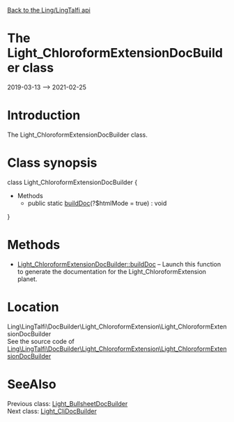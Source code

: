 [Back to the Ling/LingTalfi api](https://github.com/lingtalfi/LingTalfi/blob/master/doc/api/Ling/LingTalfi.md)



The Light_ChloroformExtensionDocBuilder class
================
2019-03-13 --> 2021-02-25






Introduction
============

The Light_ChloroformExtensionDocBuilder class.



Class synopsis
==============


class <span class="pl-k">Light_ChloroformExtensionDocBuilder</span>  {

- Methods
    - public static [buildDoc](https://github.com/lingtalfi/LingTalfi/blob/master/doc/api/Ling/LingTalfi/DocBuilder/Light_ChloroformExtension/Light_ChloroformExtensionDocBuilder/buildDoc.md)(?$htmlMode = true) : void

}






Methods
==============

- [Light_ChloroformExtensionDocBuilder::buildDoc](https://github.com/lingtalfi/LingTalfi/blob/master/doc/api/Ling/LingTalfi/DocBuilder/Light_ChloroformExtension/Light_ChloroformExtensionDocBuilder/buildDoc.md) &ndash; Launch this function to generate the documentation for the Light_ChloroformExtension planet.





Location
=============
Ling\LingTalfi\DocBuilder\Light_ChloroformExtension\Light_ChloroformExtensionDocBuilder<br>
See the source code of [Ling\LingTalfi\DocBuilder\Light_ChloroformExtension\Light_ChloroformExtensionDocBuilder](https://github.com/lingtalfi/LingTalfi/blob/master/DocBuilder/Light_ChloroformExtension/Light_ChloroformExtensionDocBuilder.php)



SeeAlso
==============
Previous class: [Light_BullsheetDocBuilder](https://github.com/lingtalfi/LingTalfi/blob/master/doc/api/Ling/LingTalfi/DocBuilder/Light_Bullsheet/Light_BullsheetDocBuilder.md)<br>Next class: [Light_CliDocBuilder](https://github.com/lingtalfi/LingTalfi/blob/master/doc/api/Ling/LingTalfi/DocBuilder/Light_Cli/Light_CliDocBuilder.md)<br>
